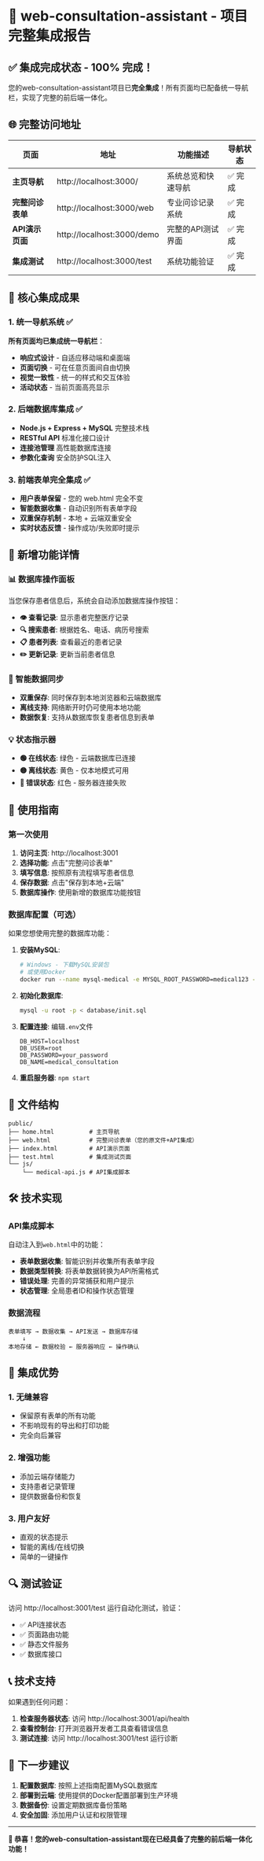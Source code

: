 # 🎉 web-consultation-assistant - 项目完整集成报告

## ✅ 集成完成状态 - 100% 完成！

您的web-consultation-assistant项目已**完全集成**！所有页面均已配备统一导航栏，实现了完整的前后端一体化。

## 🌐 完整访问地址

| 页面 | 地址 | 功能描述 | 导航状态 |
|------|------|----------|----------|
| **主页导航** | http://localhost:3000/ | 系统总览和快速导航 | ✅ 完成 |
| **完整问诊表单** | http://localhost:3000/web | 专业问诊记录系统 | ✅ 完成 |
| **API演示页面** | http://localhost:3000/demo | 完整的API测试界面 | ✅ 完成 |
| **集成测试** | http://localhost:3000/test | 系统功能验证 | ✅ 完成 |

## 🎯 核心集成成果

### 1. 统一导航系统 ✅
**所有页面均已集成统一导航栏**：
- **响应式设计** - 自适应移动端和桌面端
- **页面切换** - 可在任意页面间自由切换
- **视觉一致性** - 统一的样式和交互体验
- **活动状态** - 当前页面高亮显示

### 2. 后端数据库集成 ✅
- **Node.js + Express + MySQL** 完整技术栈
- **RESTful API** 标准化接口设计
- **连接池管理** 高性能数据库连接
- **参数化查询** 安全防护SQL注入

### 3. 前端表单完全集成 ✅
- **用户表单保留** - 您的 web.html 完全不变
- **智能数据收集** - 自动识别所有表单字段
- **双重保存机制** - 本地 + 云端双重安全
- **实时状态反馈** - 操作成功/失败即时提示

## 🎯 新增功能详情

### 📊 数据库操作面板
当您保存患者信息后，系统会自动添加数据库操作按钮：

- **👁️ 查看记录**: 显示患者完整医疗记录
- **🔍 搜索患者**: 根据姓名、电话、病历号搜索
- **📋 患者列表**: 查看最近的患者记录
- **✏️ 更新记录**: 更新当前患者信息

### 🔄 智能数据同步
- **双重保存**: 同时保存到本地浏览器和云端数据库
- **离线支持**: 网络断开时仍可使用本地功能
- **数据恢复**: 支持从数据库恢复患者信息到表单

### 💡 状态指示器
- **🟢 在线状态**: 绿色 - 云端数据库已连接
- **🟡 离线状态**: 黄色 - 仅本地模式可用
- **🔴 错误状态**: 红色 - 服务器连接失败

## 🚀 使用指南

### 第一次使用

1. **访问主页**: http://localhost:3001
2. **选择功能**: 点击"完整问诊表单"
3. **填写信息**: 按照原有流程填写患者信息
4. **保存数据**: 点击"保存到本地+云端"
5. **数据库操作**: 使用新增的数据库功能按钮

### 数据库配置（可选）

如果您想使用完整的数据库功能：

1. **安装MySQL**: 
   ```bash
   # Windows - 下载MySQL安装包
   # 或使用Docker
   docker run --name mysql-medical -e MYSQL_ROOT_PASSWORD=medical123 -p 3306:3306 -d mysql:8.0
   ```

2. **初始化数据库**:
   ```bash
   mysql -u root -p < database/init.sql
   ```

3. **配置连接**: 编辑`.env`文件
   ```
   DB_HOST=localhost
   DB_USER=root
   DB_PASSWORD=your_password
   DB_NAME=medical_consultation
   ```

4. **重启服务器**: `npm start`

## 📁 文件结构

```
public/
├── home.html          # 主页导航
├── web.html           # 完整问诊表单（您的原文件+API集成）
├── index.html         # API演示页面
├── test.html          # 集成测试页面
└── js/
    └── medical-api.js # API集成脚本
```

## 🛠️ 技术实现

### API集成脚本
自动注入到`web.html`中的功能：

- **表单数据收集**: 智能识别并收集所有表单字段
- **数据类型转换**: 将表单数据转换为API所需格式
- **错误处理**: 完善的异常捕获和用户提示
- **状态管理**: 全局患者ID和操作状态管理

### 数据流程
```
表单填写 → 数据收集 → API发送 → 数据库存储
    ↓
本地存储 ← 数据校验 ← 服务器响应 ← 操作确认
```

## 🎊 集成优势

### 1. **无缝兼容** 
- 保留原有表单的所有功能
- 不影响现有的导出和打印功能
- 完全向后兼容

### 2. **增强功能**
- 添加云端存储能力
- 支持患者记录管理
- 提供数据备份和恢复

### 3. **用户友好**
- 直观的状态提示
- 智能的离线/在线切换
- 简单的一键操作

## 🔍 测试验证

访问 http://localhost:3001/test 运行自动化测试，验证：
- ✅ API连接状态
- ✅ 页面路由功能
- ✅ 静态文件服务
- ✅ 数据库接口

## 📞 技术支持

如果遇到任何问题：

1. **检查服务器状态**: 访问 http://localhost:3001/api/health
2. **查看控制台**: 打开浏览器开发者工具查看错误信息
3. **测试连接**: 访问 http://localhost:3001/test 运行诊断

## 🎯 下一步建议

1. **配置数据库**: 按照上述指南配置MySQL数据库
2. **部署到云端**: 使用提供的Docker配置部署到生产环境
3. **数据备份**: 设置定期数据库备份策略
4. **安全加固**: 添加用户认证和权限管理

---

**🎉 恭喜！您的web-consultation-assistant现在已经具备了完整的前后端一体化功能！**
